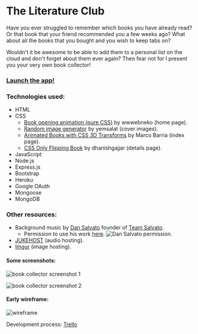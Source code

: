 <!-- # MEN Stack with OAuth Template

This is a MEN Stack template that includes OAuth.

Use this to go build things! 🚀

Add a .env file with the following:
```
DATABASE_URL=XXXXXXXXXXXXXXXXXXXXXXXXXXXXXXXXXXXXXXXXXXXXXXXXXXXXX
GOOGLE_CLIENT_ID=XXXXXXXXXXXXXXXXXXXXXXXXXXXXXXXXXXXXXXXXXXXXXXXXX
GOOGLE_SECRET=XXXXXXXXXXXXXXXXXXXXXXXX
GOOGLE_CALLBACK=XXXXXXXXXXXXXXXXXXXXXXXXXXXXXXXXXXXXXXXXXXXXXXXX
SESSION_SECRET=XXXXXXXXXXXXXXXXXXXXXXXXXXXXXXX
``` -->
# The Literature Club

Have you ever struggled to remember which books you have already read? Or that book that your friend recommended you a few weeks ago? What about all the books that you bought and you wish to keep tabs on?

Wouldn't it be awesome to be able to add them to a personal list on the cloud and don't forget about them ever again? Then fear not for I present you your very own book collector!


### [Launch the app!](https://book-tracker-sei.herokuapp.com/)


### Technologies used:
* HTML
* CSS
  * [Book opening animation (pure CSS)](https://codepen.io/wwwebneko/pen/XjOZZK) by wwwebneko (home page).
  * [Random image generator](https://codepen.io/yemsalat/pen/XJYpBJ/) by yemsalat (cover images).
  * [Animated Books with CSS 3D Transforms](http://tympanus.net/codrops/2013/07/11/animated-books-with-css-3d-transforms/) by Marco Barria (index page).
  * [CSS Only Flipping Book](https://codepen.io/dhanishgajjar/pen/bjaYYo) by dhanishgajjar (details page).
* JavaScript
* Node.js
* Express.js
* Bootstrap
* Heroku
* Google OAuth
* Mongoose
* MongoDB

### Other resources:
* Background music by [Dan Salvato](https://twitter.com/dansalvato) founder of [Team Salvato](https://twitter.com/TeamSalvato).
  * Permission to use his work [here](https://twitter.com/dansalvato/status/939387069779947520?lang=en).
  ![Dan Salvato permission](https://i.imgur.com/cp084tJ.png).
* [JUKEHOST](https://jukehost.co.uk/login?r=/library) (audio hosting).
* [Imgur](https://imgur.com/) (image hosting).

#### Some screenshots:

![book collector screenshot 1](https://i.imgur.com/Z5a7NZy.png)


![book collector screenshot 2](https://i.imgur.com/yjL7Gnv.png)



#### Early wireframe:
![wireframe](https://i.imgur.com/iHlxgWf.png)

Development process: [Trello](https://trello.com/b/Gbi8CUai/unit-2-project)

